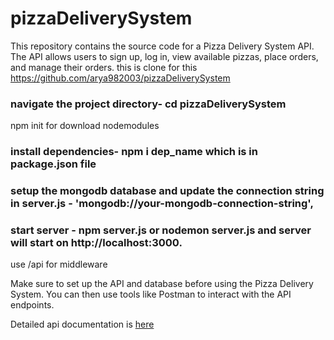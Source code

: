# pizzaDeliverySystem

This repository contains the source code for a Pizza Delivery System API. The API allows users to sign up, log in, view available pizzas, place orders, and manage their orders.
this is clone for this https://github.com/arya982003/pizzaDeliverySystem

### navigate the project directory- cd pizzaDeliverySystem
npm init for download nodemodules 
### install dependencies- npm i dep_name which is in package.json file
### setup the mongodb database and update the connection string in server.js - 'mongodb://your-mongodb-connection-string',
### start server - npm server.js or nodemon server.js and server will start on http://localhost:3000.
use /api for middleware

Make sure to set up the API and database before using the Pizza Delivery System. You can then use tools like Postman to interact with the API endpoints.

Detailed api documentation is [here](https://github.com/arya982003/pizzaDeliverySystem/files/13538580/api_documentation.txt)


